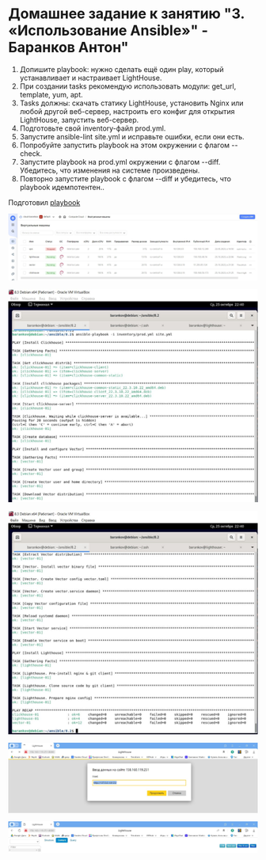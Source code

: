 # Домашнее задание к занятию "3. «Использование Ansible»" - Баранков Антон"

1. Допишите playbook: нужно сделать ещё один play, который устанавливает и настраивает LightHouse.
2. При создании tasks рекомендую использовать модули: get_url, template, yum, apt.
3. Tasks должны: скачать статику LightHouse, установить Nginx или любой другой веб-сервер, настроить его конфиг для открытия LightHouse, запустить веб-сервер.
4. Подготовьте свой inventory-файл prod.yml.
5. Запустите ansible-lint site.yml и исправьте ошибки, если они есть.
6. Попробуйте запустить playbook на этом окружении с флагом --check.
7. Запустите playbook на prod.yml окружении с флагом --diff. Убедитесь, что изменения на системе произведены.
8. Повторно запустите playbook с флагом --diff и убедитесь, что playbook идемпотентен..  

Подготовил [playbook](./playbook)

![Скриншот](img/1.JPG)

![Скриншот](img/2.JPG)

![Скриншот](img/3.JPG)

![Скриншот](img/4.JPG)

![Скриншот](img/5.JPG)

